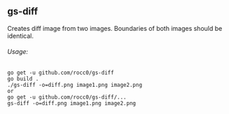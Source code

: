 ## gs-diff
Creates diff image from two images. Boundaries of both images should be identical.

###### Usage:
    go get -u github.com/rocc0/gs-diff
    go build .
    ./gs-diff -o=diff.png image1.png image2.png 
    or 
    go get -u github.com/rocc0/gs-diff/...
    gs-diff -o=diff.png image1.png image2.png 